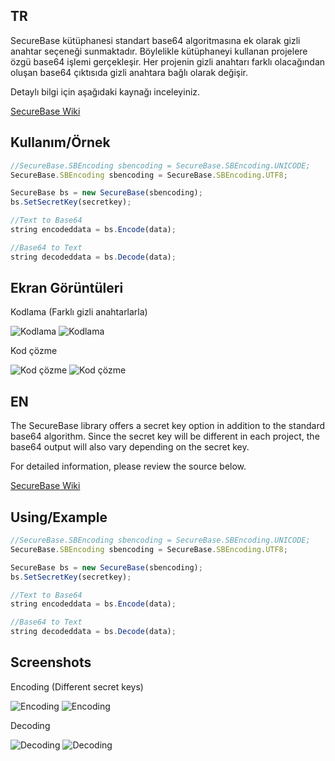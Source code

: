 ## TR

SecureBase kütüphanesi standart base64 algoritmasına ek olarak gizli anahtar seçeneği sunmaktadır. Böylelikle kütüphaneyi kullanan projelere özgü base64 işlemi gerçekleşir. Her projenin gizli anahtarı farklı olacağından oluşan base64 çıktısıda gizli anahtara bağlı olarak değişir.

Detaylı bilgi için aşağıdaki kaynağı inceleyiniz.

[SecureBase Wiki](https://beytullahakyuz.gitbook.io/securebase)

## Kullanım/Örnek

```javascript
//SecureBase.SBEncoding sbencoding = SecureBase.SBEncoding.UNICODE;
SecureBase.SBEncoding sbencoding = SecureBase.SBEncoding.UTF8;

SecureBase bs = new SecureBase(sbencoding);
bs.SetSecretKey(secretkey);

//Text to Base64
string encodeddata = bs.Encode(data);

//Base64 to Text
string decodeddata = bs.Decode(data);
```

## Ekran Görüntüleri

Kodlama (Farklı gizli anahtarlarla)

![Kodlama](https://github.com/beytullahakyuz/securebase-java/blob/main/screenshots/en_1.png)
![Kodlama](https://github.com/beytullahakyuz/securebase-java/blob/main/screenshots/en_2.png)

Kod çözme

![Kod çözme](https://github.com/beytullahakyuz/securebase-java/blob/main/screenshots/en_1_decoding.png)
![Kod çözme](https://github.com/beytullahakyuz/securebase-java/blob/main/screenshots/en_2_decoding.png)


## EN

The SecureBase library offers a secret key option in addition to the standard base64 algorithm. Since the secret key will be different in each project, the base64 output will also vary depending on the secret key.

For detailed information, please review the source below.

[SecureBase Wiki](https://beytullahakyuz.gitbook.io/securebase)

## Using/Example

```javascript
//SecureBase.SBEncoding sbencoding = SecureBase.SBEncoding.UNICODE;
SecureBase.SBEncoding sbencoding = SecureBase.SBEncoding.UTF8;

SecureBase bs = new SecureBase(sbencoding);
bs.SetSecretKey(secretkey);

//Text to Base64
string encodeddata = bs.Encode(data);

//Base64 to Text
string decodeddata = bs.Decode(data);

```

## Screenshots

Encoding (Different secret keys)

![Encoding](https://github.com/beytullahakyuz/securebase-java/blob/main/screenshots/en_1.png)
![Encoding](https://github.com/beytullahakyuz/securebase-java/blob/main/screenshots/en_2.png)

Decoding

![Decoding](https://github.com/beytullahakyuz/securebase-java/blob/main/screenshots/en_1_decoding.png)
![Decoding](https://github.com/beytullahakyuz/securebase-java/blob/main/screenshots/en_2_decoding.png)
